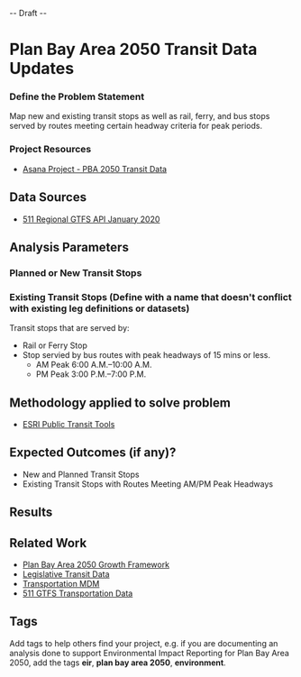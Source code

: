-- Draft --

# Plan Bay Area 2050 Transit Data Updates

### Define the Problem Statement

Map new and existing transit stops as well as rail, ferry, and bus stops served by routes meeting certain headway criteria for peak periods. 

### Project Resources

- [Asana Project - PBA 2050 Transit Data](https://app.asana.com/0/229355710745434/1177953172585985) 

## Data Sources

- [511 Regional GTFS API January 2020](https://511.org/open-data/transit)


## Analysis Parameters

### Planned or New Transit Stops

### Existing Transit Stops (Define with a name that doesn't conflict with existing leg definitions or datasets)

Transit stops that are served by:
- Rail or Ferry Stop
- Stop servied by bus routes with peak headways of 15 mins or less. 
	- AM Peak 6:00 A.M.–10:00 A.M.
	- PM Peak 3:00 P.M.–7:00 P.M. 




## Methodology applied to solve problem

- [ESRI Public Transit Tools](https://github.com/Esri/public-transit-tools)



## Expected Outcomes (if any)?

- New and Planned Transit Stops
- Existing Transit Stops with Routes Meeting AM/PM Peak Headways

## Results

## Related Work

- [Plan Bay Area 2050 Growth Framework](Plan-Bay-Area-2050-Growth-Framework)
- [Legislative Transit Data](https://github.com/BayAreaMetro/Data-Analysis-Projects/blob/master/legislative_transit_data.md)
- [Transportation MDM](https://github.com/BayAreaMetro/DataServices/tree/master/Project-Documentation/mdm/transportation-mdm)
- [511 GTFS Transportation Data](https://github.com/BayAreaMetro/DataServices/blob/master/Project-Documentation/mdm/transportation-mdm/511_GTFS.md)

## Tags

Add tags to help others find your project, e.g. if you are documenting an analysis done to support Environmental Impact Reporting for Plan Bay Area 2050, add the tags **eir**, **plan bay area 2050**, **environment**.
